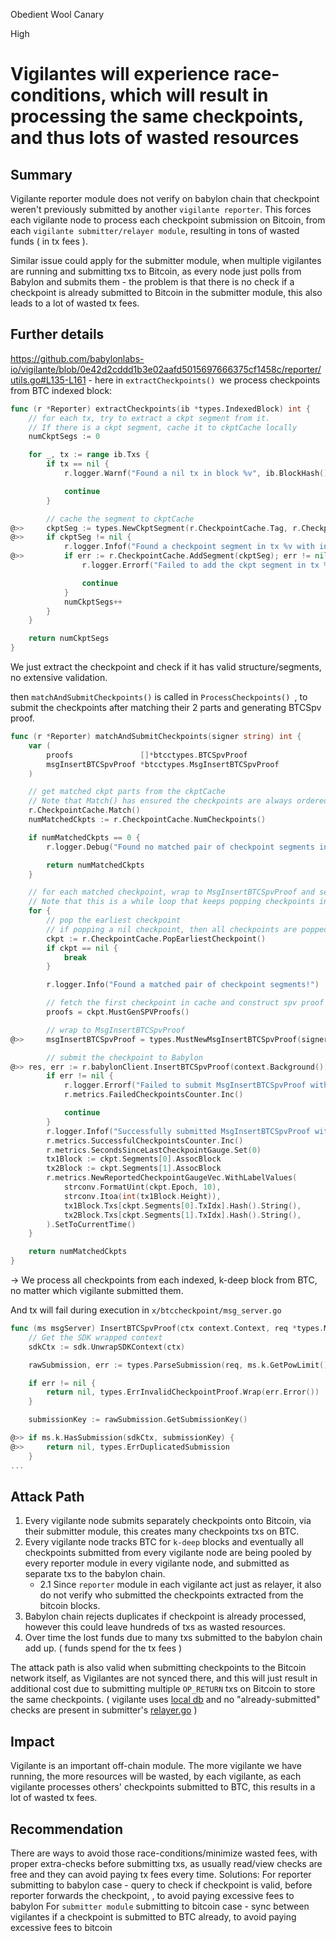 Obedient Wool Canary

High

# Vigilantes will experience race-conditions, which will result in processing the same checkpoints, and thus lots of wasted resources

## Summary
Vigilante reporter module does not verify on babylon chain that checkpoint weren't previously submitted by another `vigilante reporter`. This forces each vigilante node to process each checkpoint submission on Bitcoin, from each `vigilante submitter/relayer module`, resulting in tons of wasted funds ( in tx fees ).

Similar issue could apply for the submitter module, when multiple vigilantes are running and submitting txs to Bitcoin, as every node just polls from Babylon and submits them - the problem is that there is no check if a checkpoint is already submitted to Bitcoin in the submitter module, this also leads to a lot of wasted tx fees.

## Further details
https://github.com/babylonlabs-io/vigilante/blob/0e42d2cddd1b3e02aafd5015697666375cf1458c/reporter/utils.go#L135-L161 - here in `extractCheckpoints() `we process checkpoints from BTC indexed block:
```go
func (r *Reporter) extractCheckpoints(ib *types.IndexedBlock) int {
	// for each tx, try to extract a ckpt segment from it.
	// If there is a ckpt segment, cache it to ckptCache locally
	numCkptSegs := 0

	for _, tx := range ib.Txs {
		if tx == nil {
			r.logger.Warnf("Found a nil tx in block %v", ib.BlockHash())

			continue
		}

		// cache the segment to ckptCache
@>>		ckptSeg := types.NewCkptSegment(r.CheckpointCache.Tag, r.CheckpointCache.Version, ib, tx)
@>>		if ckptSeg != nil {
			r.logger.Infof("Found a checkpoint segment in tx %v with index %d: %v", tx.Hash(), ckptSeg.Index, ckptSeg.Data)
@>>			if err := r.CheckpointCache.AddSegment(ckptSeg); err != nil {
				r.logger.Errorf("Failed to add the ckpt segment in tx %v to the ckptCache: %v", tx.Hash(), err)

				continue
			}
			numCkptSegs++
		}
	}

	return numCkptSegs
}
```
We just extract the checkpoint and check if it has valid structure/segments, no extensive validation.

then `matchAndSubmitCheckpoints()` is called in `ProcessCheckpoints() `, to submit the checkpoints after matching their 2 parts and generating BTCSpv proof.
```go
func (r *Reporter) matchAndSubmitCheckpoints(signer string) int {
	var (
		proofs               []*btcctypes.BTCSpvProof
		msgInsertBTCSpvProof *btcctypes.MsgInsertBTCSpvProof
	)

	// get matched ckpt parts from the ckptCache
	// Note that Match() has ensured the checkpoints are always ordered by epoch number
	r.CheckpointCache.Match()
	numMatchedCkpts := r.CheckpointCache.NumCheckpoints()

	if numMatchedCkpts == 0 {
		r.logger.Debug("Found no matched pair of checkpoint segments in this match attempt")

		return numMatchedCkpts
	}

	// for each matched checkpoint, wrap to MsgInsertBTCSpvProof and send to Babylon
	// Note that this is a while loop that keeps popping checkpoints in the cache
	for {
		// pop the earliest checkpoint
		// if popping a nil checkpoint, then all checkpoints are popped, break the for loop
		ckpt := r.CheckpointCache.PopEarliestCheckpoint()
		if ckpt == nil {
			break
		}

		r.logger.Info("Found a matched pair of checkpoint segments!")

		// fetch the first checkpoint in cache and construct spv proof
		proofs = ckpt.MustGenSPVProofs()

		// wrap to MsgInsertBTCSpvProof
@>>		msgInsertBTCSpvProof = types.MustNewMsgInsertBTCSpvProof(signer, proofs)

		// submit the checkpoint to Babylon
@>>	res, err := r.babylonClient.InsertBTCSpvProof(context.Background(), msgInsertBTCSpvProof)
		if err != nil {
			r.logger.Errorf("Failed to submit MsgInsertBTCSpvProof with error %v", err)
			r.metrics.FailedCheckpointsCounter.Inc()

			continue
		}
		r.logger.Infof("Successfully submitted MsgInsertBTCSpvProof with response %d", res.Code)
		r.metrics.SuccessfulCheckpointsCounter.Inc()
		r.metrics.SecondsSinceLastCheckpointGauge.Set(0)
		tx1Block := ckpt.Segments[0].AssocBlock
		tx2Block := ckpt.Segments[1].AssocBlock
		r.metrics.NewReportedCheckpointGaugeVec.WithLabelValues(
			strconv.FormatUint(ckpt.Epoch, 10),
			strconv.Itoa(int(tx1Block.Height)),
			tx1Block.Txs[ckpt.Segments[0].TxIdx].Hash().String(),
			tx2Block.Txs[ckpt.Segments[1].TxIdx].Hash().String(),
		).SetToCurrentTime()
	}

	return numMatchedCkpts
}
```
-> We process all checkpoints from each indexed, k-deep block from BTC, no matter which vigilante submitted them.

And tx will fail during execution in `x/btccheckpoint/msg_server.go`
```go
func (ms msgServer) InsertBTCSpvProof(ctx context.Context, req *types.MsgInsertBTCSpvProof) (*types.MsgInsertBTCSpvProofResponse, error) {
	// Get the SDK wrapped context
	sdkCtx := sdk.UnwrapSDKContext(ctx)

	rawSubmission, err := types.ParseSubmission(req, ms.k.GetPowLimit(), ms.k.GetExpectedTag(sdkCtx))

	if err != nil {
		return nil, types.ErrInvalidCheckpointProof.Wrap(err.Error())
	}

	submissionKey := rawSubmission.GetSubmissionKey()

@>>	if ms.k.HasSubmission(sdkCtx, submissionKey) {
@>>		return nil, types.ErrDuplicatedSubmission
	}
...
```
## Attack Path
1. Every vigilante node submits separately checkpoints onto Bitcoin, via their submitter module, this creates many checkpoints txs on BTC.
2. Every vigilante node tracks BTC for `k-deep` blocks and eventually all checkpoints submitted from every vigilante node are being pooled by every reporter module in every vigilante node, and submitted as separate txs to the babylon chain.
      - 2.1 Since `reporter` module in each vigilante act just as relayer, it also do not verify who submitted the checkpoints extracted from the bitcoin blocks. 
4. Babylon chain rejects duplicates if checkpoint is already processed, however this could leave hundreds of txs as wasted resources.
5. Over time the lost funds due to many txs submitted to the babylon chain add up. ( funds spend for the tx fees )

The attack path is also valid when submitting checkpoints to the Bitcoin network itself, as Vigilantes are not synced there, and this will just result in additional cost due to submitting multiple `OP_RETURN` txs on Bitcoin to store the same checkpoints. ( vigilante uses [local db](https://github.com/babylonlabs-io/vigilante/blob/main/submitter/store/store.go) and no "already-submitted" checks are present in submitter's [relayer.go](https://github.com/babylonlabs-io/vigilante/blob/main/submitter/relayer/relayer.go) )

## Impact
Vigilante is an important off-chain module. The more vigilante we have running, the more resources will be wasted, by each vigilante, as each vigilante processes others' checkpoints submitted to BTC, this results in a lot of wasted tx fees.

## Recommendation
There are ways to avoid those race-conditions/minimize wasted fees, with proper extra-checks before submitting txs, as usually read/view checks are free and they can avoid paying tx fees every time. 
Solutions:
For reporter submitting to babylon case - query to check if checkpoint is valid, before reporter forwards the checkpoint, , to avoid paying excessive fees to babylon
For `submitter module` submitting to  bitcoin case - sync between vigilantes if a checkpoint is submitted to BTC already, to avoid paying excessive fees to bitcoin